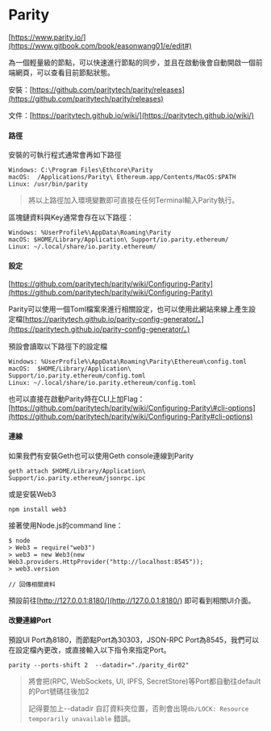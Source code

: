 # Parity

[https://www.parity.io/](https://www.gitbook.com/book/easonwang01/e/edit#)

為一個輕量級的節點，可以快速進行節點的同步，並且在啟動後會自動開啟一個前端網頁，可以查看目前節點狀態。

安裝：[https://github.com/paritytech/parity/releases](https://github.com/paritytech/parity/releases)

文件：[https://paritytech.github.io/wiki/](https://paritytech.github.io/wiki/)

#### 路徑

安裝的可執行程式通常會再如下路徑

```
Windows: C:\Program Files\Ethcore\Parity
macOS:  /Applications/Parity\ Ethereum.app/Contents/MacOS:$PATH
Linux: /usr/bin/parity
```

> 將以上路徑加入環境變數即可直接在任何Terminal輸入Parity執行。

區塊鏈資料與Key通常會存在以下路徑：

```
Windows: %UserProfile%\AppData\Roaming\Parity
macOS: $HOME/Library/Application\ Support/io.parity.ethereum/
Linux: ~/.local/share/io.parity.ethereum/
```

#### 設定

[https://github.com/paritytech/parity/wiki/Configuring-Parity](https://github.com/paritytech/parity/wiki/Configuring-Parity)

Parity可以使用一個Toml檔案來進行相關設定，也可以使用此網站來線上產生設定檔[https://paritytech.github.io/parity-config-generator/。](https://paritytech.github.io/parity-config-generator/。)

預設會讀取以下路徑下的設定檔

```
Windows: %UserProfile%\AppData\Roaming\Parity\Ethereum\config.toml
macOS:  $HOME/Library/Application\ Support/io.parity.ethereum/config.toml
Linux: ~/.local/share/io.parity.ethereum/config.toml
```

也可以直接在啟動Parity時在CLI上加Flag：[https://github.com/paritytech/parity/wiki/Configuring-Parity\#cli-options](https://github.com/paritytech/parity/wiki/Configuring-Parity#cli-options)

#### 連線

如果我們有安裝Geth也可以使用Geth console連線到Parity

```
geth attach $HOME/Library/Application\ Support/io.parity.ethereum/jsonrpc.ipc
```

或是安裝Web3

```
npm install web3
```

接著使用Node.js的command line：

```
$ node
> Web3 = require("web3")
> web3 = new Web3(new Web3.providers.HttpProvider("http://localhost:8545"));
> web3.version

// 回傳相關資料
```

預設前往[http://127.0.0.1:8180/](http://127.0.0.1:8180/) 即可看到相關UI介面。

#### 改變連線Port

預設UI Port為8180，而節點Port為30303，JSON-RPC Port為8545，我們可以在設定檔內更改，或直接輸入以下指令來指定Port。

```
parity --ports-shift 2  --datadir="./parity_dir02"
```

> 將會把\(RPC, WebSockets, UI, IPFS, SecretStore\)等Port都自動往default的Port號碼往後加2
>
> 記得要加上--datadir 自訂資料夾位置，否則會出現`db/LOCK: Resource temporarily unavailable` 錯誤。



